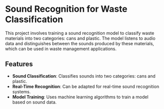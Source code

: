 # Sound Recognition for Waste Classification

This project involves training a sound recognition model to classify waste materials into two categories: cans and plastic. The model listens to audio data and distinguishes between the sounds produced by these materials, which can be used in waste management applications.

## Features
- **Sound Classification**: Classifies sounds into two categories: cans and plastic.
- **Real-Time Recognition**: Can be adapted for real-time sound recognition systems.
- **Model Training**: Uses machine learning algorithms to train a model based on sound data.

